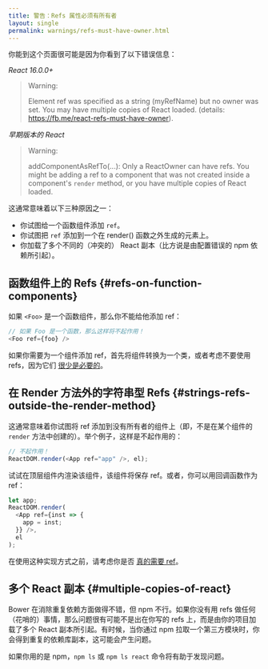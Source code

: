 ```yaml
---
title: 警告：Refs 属性必须有所有者
layout: single
permalink: warnings/refs-must-have-owner.html
---
```


你能到这个页面很可能是因为你看到了以下错误信息：

*React 16.0.0+*
> Warning:
>
> Element ref was specified as a string (myRefName) but no owner was set. You may have multiple copies of React loaded. (details: https://fb.me/react-refs-must-have-owner).

*早期版本的 React*
> Warning:
>
> addComponentAsRefTo(...): Only a ReactOwner can have refs. You might be adding a ref to a component that was not created inside a component's `render` method, or you have multiple copies of React loaded.

这通常意味着以下三种原因之一：

- 你试图给一个函数组件添加 `ref`。
- 你试图把 `ref` 添加到一个在 render() 函数之外生成的元素上。
- 你加载了多个不同的（冲突的） React 副本（比方说是由配置错误的 npm 依赖所引起）。

## 函数组件上的 Refs {#refs-on-function-components}

如果 `<Foo>` 是一个函数组件，那么你不能给他添加 ref：

```js
// 如果 Foo 是一个函数，那么这样将不起作用！
<Foo ref={foo} />
```

如果你需要为一个组件添加 ref，首先将组件转换为一个类，或者考虑不要使用 refs，因为它们 [很少是必要的](/docs/refs-and-the-dom.html#when-to-use-refs)。

## 在 Render 方法外的字符串型 Refs {#strings-refs-outside-the-render-method}

这通常意味着你试图将 ref 添加到没有所有者的组件上（即，不是在某个组件的 `render` 方法中创建的）。举个例子，这样是不起作用的：

```js
// 不起作用！
ReactDOM.render(<App ref="app" />, el);
```

试试在顶层组件内渲染该组件，该组件将保存 ref。或者，你可以用回调函数作为 ref：

```js
let app;
ReactDOM.render(
  <App ref={inst => {
    app = inst;
  }} />,
  el
);
```

在使用这种实现方式之前，请考虑你是否 [真的需要 ref](/docs/refs-and-the-dom.html#when-to-use-refs)。

## 多个 React 副本 {#multiple-copies-of-react}

Bower 在消除重复依赖方面做得不错，但 npm 不行。如果你没有用 refs 做任何（花哨的）事情，那么问题很有可能不是出在你写的 refs 上，而是由你的项目加载了多个 React 副本所引起。有时候，当你通过 npm 拉取一个第三方模块时，你会得到重复的依赖库副本，这可能会产生问题。

如果你用的是 npm，`npm ls` 或 `npm ls react` 命令将有助于发现问题。

